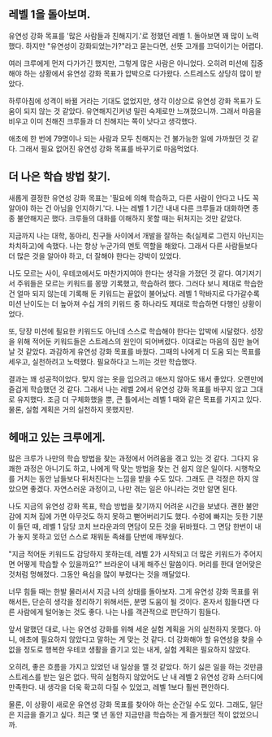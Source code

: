 ## 레벨 1을 돌아보며.

유연성 강화 목표를 '많은 사람들과 친해지기.'로 정했던 레벨 1. 돌아보면 꽤 많이 노력했다. 하지만 "유연성이 강화되었는가?"라고 묻는다면, 선뜻 고개를 끄덕이기는 어렵다.

여러 크루에게 먼저 다가가긴 했지만, 그렇게 많은 사람은 아니었다. 오히려 미션에 집중해야 하는 상황에서 유연성 강화 목표가 압박으로 다가왔다. 스트레스도 상당히 많이 받았다.

하루아침에 성격이 바뀔 거라는 기대도 없었지만, 생각 이상으로 유연성 강화 목표가 도움이 되지 않는 것 같았다. 유연해지긴커녕 밀린 숙제로만 느껴졌으니까. 그래서 마음을 비우고 이미 친해진 크루들과 더 친해지는 쪽이 낫다고 생각했다.

애초에 한 번에 79명이나 되는 사람과 모두 친해지는 건 불가능한 일에 가까웠던 것 같다. 그래서 필요 없어진 유연성 강화 목표를 바꾸기로 마음먹었다.

## 더 나은 학습 방법 찾기.

새롭게 결정한 유연성 강화 목표는 '필요에 의해 학습하고, 다른 사람이 안다고 나도 꼭 알아야 하는 건 아님을 인지하기.'다. 나는 레벨 1 기간 내내 다른 크루들과 대화하면 종종 불안해지곤 했다. 크루들의 대화를 이해하지 못할 때는 뒤처지는 것만 같았다.

지금까지 나는 대학, 동아리, 친구들 사이에서 개발을 잘하는 축(실제로 그런지 아닌지는 차치하고)에 속했다. 나는 항상 누군가의 멘토 역할을 해왔다. 그래서 다른 사람들보다 더 많은 것을 알아야 하고, 더 잘해야 한다는 강박이 있었다.

나도 모르는 사이, 우테코에서도 마찬가지여야 한다는 생각을 가졌던 것 같다. 여기저기서 주워들은 모르는 키워드를 몽땅 기록했고, 학습하려 했다. 그러다 보니 제대로 학습한 건 얼마 되지 않는데 기록해 둔 키워드는 끝없이 불어났다. 레벨 1 막바지로 다가갈수록 미션 난이도는 더 높아져 수십 개의 키워드 중 하나라도 제대로 학습하면 다행인 상황이었다.

또, 당장 미션에 필요한 키워드도 아닌데 스스로 학습해야 한다는 압박에 시달렸다. 성장을 위해 적어둔 키워드들은 스트레스의 원인이 되어버렸다. 이대로는 마음의 짐만 늘어날 것 같았다. 과감하게 유연성 강화 목표를 바꿨다. 그때의 나에게 더 도움 되는 목표를 세우고, 실천하려고 노력했다. 필요하다고 느끼는 것만 학습했다.

결과는 꽤 성공적이었다. 맞지 않는 옷을 입으려고 애쓰지 않아도 돼서 좋았다. 오랜만에 즐겁게 학습했던 것 같다. 그래서 나는 레벨 2에서 유연성 강화 목표를 바꾸지 않고 그대로 유지했다. 조금 더 구체화했을 뿐, 큰 틀에서는 레벨 1 때와 같은 목표를 가지고 있다. 물론, 실험 계획은 거의 실천하지 못했지만.

## 헤매고 있는 크루에게.

많은 크루가 나만의 학습 방법을 찾는 과정에서 어려움을 겪고 있는 것 같다. 그다지 유쾌한 과정은 아니기도 하고, 나에게 딱 맞는 방법을 찾는 건 쉽지 않은 일이다. 시행착오를 거치는 동안 남들보다 뒤처진다는 느낌을 받을 수도 있다. 그래도 큰 걱정은 하지 않았으면 좋겠다. 자연스러운 과정이고, 나만 겪는 일은 아니라는 것만 알면 된다.

나도 지금의 유연성 강화 목표, 학습 방법을 찾기까지 어려운 시간을 보냈다. 괜한 불안감에 지쳐 집에 가면 아무것도 하지 못하고 뻗어버리기도 했다. 수렁에 빠지는 듯한 기분이 들던 때, 레벨 1 담당 코치 브라운과의 면담이 모든 것을 뒤바꿨다. 그 면담 한번이 내가 놓지 못하고 있던 스스로 채워둔 족쇄를 단번에 깨부쉈다.

"지금 적어둔 키워드도 감당하지 못하는데, 레벨 2가 시작되고 더 많은 키워드가 주어지면 어떻게 학습할 수 있을까요?" 브라운이 내게 해주신 말씀이다. 머리를 한대 얻어맞은 것처럼 멍해졌다. 그동안 욕심을 많이 부렸다는 것을 깨달았다.

너무 힘들 때는 한발 물러서서 지금 나의 상태를 돌아보자. 그게 유연성 강화 목표를 위해서든, 단순히 생각을 정리하기 위해서든, 분명 도움이 될 것이다. 혼자서 힘들다면 다른 사람에게 털어놓는 것도 좋다. 나는 나를 객관적으로 판단하기 힘들다.

앞서 말했던 대로, 나는 유연성 강화를 위해 세운 실험 계획을 거의 실천하지 못했다. 아니, 애초에 필요하지 않았다고 말하는 게 맞는 것 같다. 더 강화해야 할 유연성을 찾을 수 없을 정도로 행복한 우테코 생활을 즐기고 있는 내게, 실험 계획은 필요하지 않았다.

오히려, 좋은 흐름을 가지고 있었던 내 일상을 깰 것 같았다. 하기 싫은 일을 하는 것만큼 스트레스를 받는 일은 없다. 딱히 실험하지 않았어도 난 내 레벨 2 유연성 강화 스터디에 만족한다. 내 생각을 더욱 확고히 다질 수 있었고, 레벨 1보다 훨씬 편안하다.

물론, 이 상황이 새로운 유연성 강화 목표를 찾아야 하는 순간일 수도 있다. 그래도, 일단은 지금을 즐기고 싶다. 최근 몇 년 동안 지금만큼 학습하는 게 즐거웠던 적이 없었으니까.
